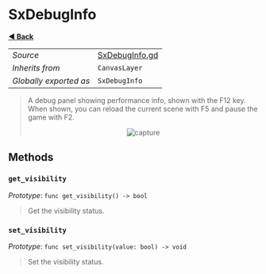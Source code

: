 # SxDebugInfo

**[◀️ Back](../readme.md)**

|    |     |
|----|-----|
|*Source*|[SxDebugInfo.gd](../../../../nodes/debug/SxDebugInfo/SxDebugInfo.gd)|
|*Inherits from*|`CanvasLayer`|
|*Globally exported as*|`SxDebugInfo`|

> A debug panel showing performance info, shown with the F12 key.  
> When shown, you can reload the current scene with F5 and pause the game with F2.  
>   
> <p align="center">  
>   <img src="../../../../images/nodes/SxDebugInfo.png" alt="capture" />  
> </p>  
## Methods

### `get_visibility`

*Prototype*: `func get_visibility() -> bool`

> Get the visibility status.  
### `set_visibility`

*Prototype*: `func set_visibility(value: bool) -> void`

> Set the visibility status.  

